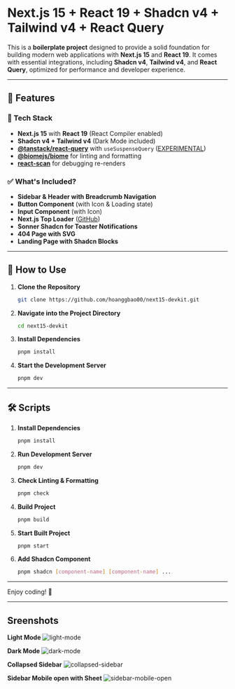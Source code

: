 # Next.js 15 + React 19 + Shadcn v4 + Tailwind v4 + React Query

This is a **boilerplate project** designed to provide a solid foundation for building modern web applications with **Next.js 15** and **React 19**. It comes with essential integrations, including **Shadcn v4**, **Tailwind v4**, and **React Query**, optimized for performance and developer experience.

---

## 🚀 Features

### 📌 Tech Stack
- **Next.js 15** with **React 19** (React Compiler enabled)
- **Shadcn v4 + Tailwind v4** (Dark Mode included)
- **[@tanstack/react-query](https://tanstack.com/query/latest/docs/framework/react/guides/advanced-ssr#experimental-streaming-without-prefetching-in-nextjs)** with `useSuspenseQuery` ([EXPERIMENTAL](https://tanstack.com/query/latest/docs/framework/react/guides/advanced-ssr#experimental-streaming-without-prefetching-in-nextjs))
- **[@biomejs/biome](https://biomejs.dev/)** for linting and formatting
- **[react-scan](https://github.com/aidenybai/react-scan)** for debugging re-renders

### ✅ What's Included?
- **Sidebar & Header with Breadcrumb Navigation**
- **Button Component** (with Icon & Loading state)
- **Input Component** (with Icon)
- **Next.js Top Loader** ([GitHub](https://github.com/TheSGJ/nextjs-toploader))
- **Sonner Shadcn for Toaster Notifications**
- **404 Page with SVG**
- **Landing Page with Shadcn Blocks**

---

## 🔧 How to Use

1. **Clone the Repository**
   ```sh
   git clone https://github.com/hoanggbao00/next15-devkit.git
   ```

2. **Navigate into the Project Directory**
   ```sh
   cd next15-devkit
   ```

3. **Install Dependencies**
   ```sh
   pnpm install
   ```

4. **Start the Development Server**
   ```sh
   pnpm dev
   ```

---

## 🛠 Scripts

1. **Install Dependencies**
   ```sh
   pnpm install
   ```

2. **Run Development Server**
   ```sh
   pnpm dev
   ```

3. **Check Linting & Formatting**
   ```sh
   pnpm check
   ```

4. **Build Project**
   ```sh
   pnpm build
   ```

5. **Start Built Project**
   ```sh
   pnpm start
   ```

6. **Add Shadcn Component**
   ```sh
   pnpm shadcn [component-name] [component-name] ...
   ```

---
Enjoy coding! 🚀

---
## Sreenshots

**Light Mode**
![light-mode](./screenshots/light-mode.png)

**Dark Mode**
![dark-mode](./screenshots/dark-mode.png)

**Collapsed Sidebar**
![collapsed-sidebar](./screenshots/collapsed-sidebar.png)

**Sidebar Mobile open with Sheet**
![sidebar-mobile-open](./screenshots/sidebar-mobile-witth-sheet.png)
